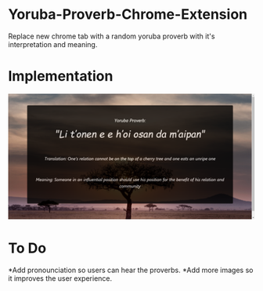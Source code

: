 # Yoruba-Proverb-Chrome-Extension
Replace new chrome tab with a random yoruba proverb with it's interpretation and meaning.

# Implementation

![Screenshot](https://github.com/ifedavid/Yoruba-Proverb-Chrome-Extension/blob/master/images/Random%20Yoruba%20Proverb%20Extension.png)

# To Do
*Add pronounciation so users can hear the proverbs.
*Add more images so it improves the user experience.
